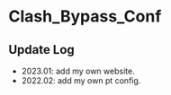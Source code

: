 # Clash_Bypass_Conf

## Update Log

- 2023.01: add my own website.
- 2022.02: add my own pt config.
